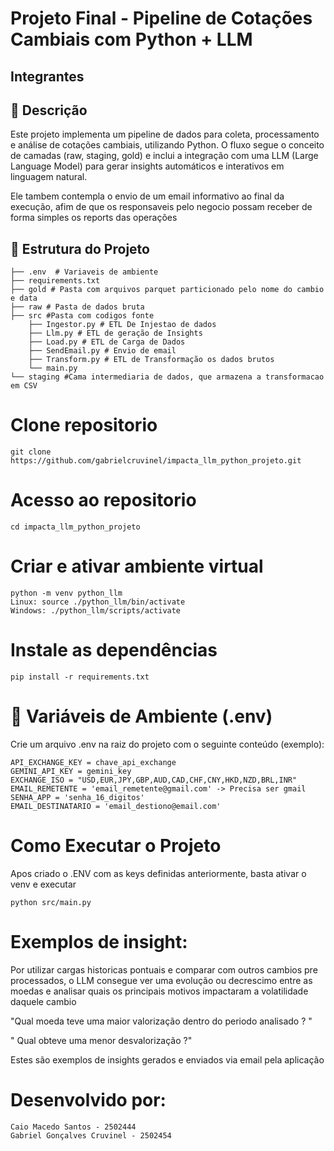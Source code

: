 # Projeto Final - Pipeline de Cotações Cambiais com Python + LLM
## Integrantes


## 📌 Descrição
Este projeto implementa um pipeline de dados para coleta, processamento e análise de cotações cambiais, utilizando Python.
O fluxo segue o conceito de camadas (raw, staging, gold) e inclui a integração com uma LLM (Large Language Model) para gerar insights automáticos e interativos em linguagem natural.

Ele tambem contempla o envio de um email informativo ao final da execução, afim de que os responsaveis pelo negocio possam receber de forma simples os reports das operações

## 🚀 Estrutura do Projeto
```
├── .env  # Variaveis de ambiente
├── requirements.txt 
├── gold # Pasta com arquivos parquet particionado pelo nome do cambio e data
├── raw # Pasta de dados bruta
├── src #Pasta com codigos fonte
    ├── Ingestor.py # ETL De Injestao de dados
    ├── Llm.py # ETL de geração de Insights
    ├── Load.py # ETL de Carga de Dados
    ├── SendEmail.py # Envio de email
    ├── Transform.py # ETL de Transformação os dados brutos 
    └── main.py
└── staging #Cama intermediaria de dados, que armazena a transformacao em CSV
```

# Clone repositorio
```
git clone https://github.com/gabrielcruvinel/impacta_llm_python_projeto.git
```

# Acesso ao repositorio
```
cd impacta_llm_python_projeto
```

# Criar e ativar ambiente virtual
```
python -m venv python_llm
Linux: source ./python_llm/bin/activate
Windows: ./python_llm/scripts/activate
```

# Instale as dependências
```
pip install -r requirements.txt
```

# 🔑 Variáveis de Ambiente (.env)
Crie um arquivo .env na raiz do projeto com o seguinte conteúdo (exemplo):

```
API_EXCHANGE_KEY = chave_api_exchange
GEMINI_API_KEY = gemini_key
EXCHANGE_ISO = "USD,EUR,JPY,GBP,AUD,CAD,CHF,CNY,HKD,NZD,BRL,INR"
EMAIL_REMETENTE = 'email_remetente@gmail.com' -> Precisa ser gmail
SENHA_APP = 'senha_16_digitos'
EMAIL_DESTINATARIO = 'email_destiono@email.com'
```

# Como Executar o Projeto
 Apos criado o .ENV com as keys definidas anteriormente, basta ativar o venv e executar
  ```
 python src/main.py
 ```

 # Exemplos de insight:
 Por utilizar cargas historicas pontuais e comparar com outros cambios pre processados, o LLM consegue ver uma evolução ou decrescimo entre as moedas e analisar quais os principais motivos impactaram a volatilidade daquele cambio

 "Qual moeda teve uma maior valorização dentro do periodo analisado ? "


 " Qual obteve uma menor desvalorização ?"
  
 Estes são exemplos de insights gerados e enviados via email pela aplicação

 # Desenvolvido por:
 ```
Caio Macedo Santos - 2502444
 Gabriel Gonçalves Cruvinel - 2502454
 ```